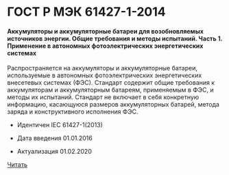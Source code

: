 # ГОСТ Р МЭК 61427-1-2014

#### Аккумуляторы и аккумуляторные батареи для возобновляемых источников энергии. Общие требования и методы испытаний. Часть 1. Применение в автономных фотоэлектрических энергетических системах

Распространяется на аккумуляторы и аккумуляторные батареи, используемые в автономных фотоэлектрических энергетических внесетевых системах (ФЭС). Стандарт содержит общие требования к аккумуляторам и аккумуляторным батареям, применяемым в ФЭС, и методы их испытаний. Стандарт не включает в себя конкретную информацию, касающуюся размеров аккумуляторных батарей, метода заряда и конструктивного исполнения ФЭС.

- Идентичен IEC 61427-1(2013)

- Дата введения	01.01.2016
- Актуализация	01.02.2020

<a href="~/files/МЭК 61427-1-2014.pdf" onclick="openPdf('МЭК 61427-1-2014.pdf', 'application/pdf');"> Читать</a>
